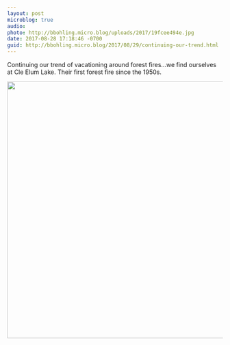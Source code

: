 ```yaml
---
layout: post
microblog: true
audio: 
photo: http://bbohling.micro.blog/uploads/2017/19fcee494e.jpg
date: 2017-08-28 17:18:46 -0700
guid: http://bbohling.micro.blog/2017/08/29/continuing-our-trend.html
---
```

Continuing our trend of vacationing around forest fires...we find ourselves at Cle Elum Lake. Their first forest fire since the 1950s.

<img src="http://bbohling.micro.blog/uploads/2017/19fcee494e.jpg" width="600" height="600" />
